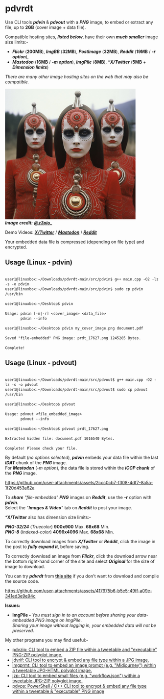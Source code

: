# pdvrdt

Use CLI tools ***pdvin*** & ***pdvout*** with a ***PNG*** image, to embed or extract any file, up to **2GB** (cover image + data file).
 
Compatible hosting sites, ***listed below***, have their own ***much smaller*** image size limits:-
* ***Flickr*** (**200MB**), ***ImgBB*** (**32MB**), ***PostImage*** (**32MB**), ***Reddit*** (**19MB** / ***-r option***),
* ***Mastodon*** (**16MB** / ***-m option***), ***ImgPile*** (**8MB**), \****X/Twitter*** (**5MB** + ***Dimension limits***)

*There are many other image hosting sites on the web that may also be compatible.*  

![Demo Image](https://github.com/CleasbyCode/pdvrdt/blob/main/demo_image/prdt_11298.png)  
***Image credit:*** [***@z3pio_***](https://x.com/z3pio_)

Demo Videos: [***X/Twitter***](https://youtu.be/nwqi3WN2lkA) / [***Mastodon***](https://youtu.be/A7c06xdcLRQ) / [***Reddit***](https://youtu.be/pp9-Nk0VslA)

Your embedded data file is compressed (depending on file type) and encrypted.  
## Usage (Linux - pdvin)

```console

user1@linuxbox:~/Downloads/pdvrdt-main/src/pdvin$ g++ main.cpp -O2 -lz -s -o pdvin
user1@linuxbox:~/Downloads/pdvrdt-main/src/pdvin$ sudo cp pdvin /usr/bin

user1@linuxbox:~/Desktop$ pdvin 

Usage: pdvin [-m|-r] <cover_image> <data_file>  
       pdvin --info

user1@linuxbox:~/Desktop$ pdvin my_cover_image.png document.pdf
  
Saved "file-embedded" PNG image: prdt_17627.png 1245285 Bytes.

Complete!

```
## Usage (Linux - pdvout)

```console

user1@linuxbox:~/Downloads/pdvrdt-main/src/pdvout$ g++ main.cpp -O2 -lz -s -o pdvout
user1@linuxbox:~/Downloads/pdvrdt-main/src/pdvout$ sudo cp pdvout /usr/bin

user1@linuxbox:~/Desktop$ pdvout

Usage: pdvout <file_embedded_image>
       pdvout --info
        
user1@linuxbox:~/Desktop$ pdvout prdt_17627.png

Extracted hidden file: document.pdf 1016540 Bytes.

Complete! Please check your file.

```
By default (*no options selected*), ***pdvin*** embeds your data file within the last ***IDAT*** chunk of the ***PNG*** image.  
For ***Mastodon*** (*-m option*), the data file is stored within the ***iCCP chunk*** of the ***PNG*** image.

https://github.com/user-attachments/assets/2ccc0cb7-f308-4df7-8a5a-1f20d453a62a

To ***share*** *"file-embedded"* ***PNG*** images on ***Reddit***, use the ***-r*** option with ***pdvin***.  
Select the "***Images & Video***" tab on ***Reddit*** to post your image.  

***X/Twitter** also has dimension size limits:-

 ***PNG-32/24*** (*Truecolor*) **900x900** Max. **68x68** Min.  
 ***PNG-8*** (*Indexed-color*) **4096x4096** Max. **68x68** Min.  

To correctly download images from ***X/Twitter*** or ***Reddit***, click the image in the post to ***fully expand it***, before saving.  

To correctly download an image from ***Flickr***, click the download arrow near the bottom right-hand corner of the site and select ***Original*** for the size of image to download.
  
You can try ***pdvrdt*** from [**this site**](https://cleasbycode.co.uk/pdvrdt/index/) if you don't want to download and compile the source code.
 
https://github.com/user-attachments/assets/417975b6-b5e5-49ff-a09e-341ed3e9e94c

**Issues:**
* **ImgPile -** *You must sign in to an account before sharing your data-embedded PNG image on ImgPile*.  
		*Sharing your image without logging in, your embedded data will not be preserved.*

 My other programs you may find useful:-
 
* [pdvzip: CLI tool to embed a ZIP file within a tweetable and "executable" PNG-ZIP polyglot image.](https://github.com/CleasbyCode/pdvzip)
* [jdvrif: CLI tool to encrypt & embed any file type within a JPG image.](https://github.com/CleasbyCode/jdvrif)
* [imgprmt: CLI tool to embed an image prompt (e.g. "Midjourney") within a tweetable JPG-HTML polyglot image.](https://github.com/CleasbyCode/imgprmt)
* [jzp: CLI tool to embed small files (e.g. "workflow.json") within a tweetable JPG-ZIP polyglot image.](https://github.com/CleasbyCode/jzp)  
* [pdvps: PowerShell / C++ CLI tool to encrypt & embed any file type within a tweetable & "executable" PNG image](https://github.com/CleasbyCode/pdvps)

##
